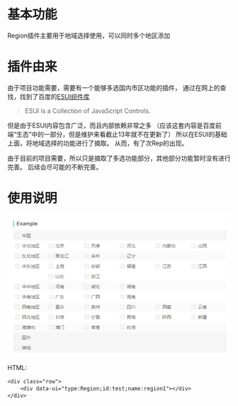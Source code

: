 # 基本功能
Region插件主要用于地域选择使用，可以同时多个地区添加

# 插件由来

由于项目功能需要，需要有一个能够多选国内市区功能的插件，
通过在网上的查找，找到了百度的[ESUI组件库](http://ecomfe.github.io/esui-family/controls/index.html)

  >ESUI is a Collection of JavaScript Controls.

但是由于ESUI内容包含广泛，而且内部依赖非常之多
（应该这套内容是百度前端“生态”中的一部分，但是维护来看截止13年就不在更新了）
所以在ESUI的基础上面，将地域选择的功能进行了摘取。
从而，有了次Rep的出现。

  由于目前的项目需要，所以只是摘取了多选功能部分，其他部分功能暂时没有进行完善。
  后续会尽可能的不断完善。

# 使用说明

![Example](/images/example_1.png)

  HTML:

  	<div class="row">
	    <div data-ui="type:Region;id:test;name:region1"></div>
	</div>